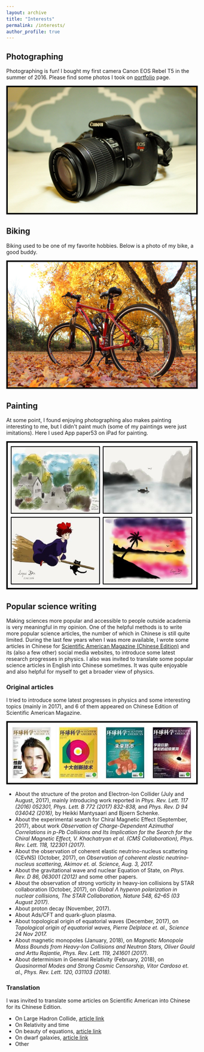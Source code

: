 ```yaml
---
layout: archive
title: "Interests"
permalink: /interests/
author_profile: true
---
```



## Photographing

Photographing is fun! I bought my first camera Canon EOS Rebel T5 in the summer of 2016. Please find some photos I took on [portfolio](https://lipeidu.github.io/portfolio/) page.

<img style="border:4px solid black;" src="/images/IMG_camera.jpg" alt="camera" style="width:400px;"/>

## Biking

Biking used to be one of my favorite hobbies. Below is a photo of my bike, a good buddy.

<img style="border:4px solid black;" src="/images/IMG_bike.jpg" alt="bike" style="width:400px;"/>

## Painting

At some point, I found enjoying photographing also makes painting interesting to me, but I didn't paint much (some of my paintings were just imitations). Here I used App paper53 on iPad for painting.

<img style="border:4px solid black;" src="/images/IMG_painting.jpg" alt="painting" style="width:400px;"/>

## Popular science writing

Making sciences more popular and accessible to people outside academia is very meaningful in my opinion. One of the helpful methods is to write more popular science articles, the number of which in Chinese is still quite limited. During the last few years when I was more available, I wrote some articles in Chinese for [Scientific American Magazine (Chinese Edition)](https://huanqiukexue.com/) and its (also a few other) social media websites, to introduce some latest research progresses in physics. I also was invited to translate some popular science articles in English into Chinese sometimes. It was quite enjoyable and also helpful for myself to get a broader view of physics.

### Original articles
I tried to introduce some latest progresses in physics and some interesting topics (mainly in 2017), and 6 of them appeared on Chinese Edition of Scientific American Magazine.

<img style="border:4px solid black;" src="/images/IMG_sacover.jpg" alt="sacover" style="width:400px;"/>

* About the structure of the proton and Electron-Ion Collider (July and August, 2017), mainly introducing work reported in _Phys. Rev. Lett. 117 (2016) 052301,_ _Phys. Lett. B 772 (2017) 832-838,_ and _Phys. Rev. D 94 034042 (2016),_ by Heikki Mantysaari and Bjoern Schenke.
* About the experimental search for Chiral Magnetic Effect (September, 2017), about work _Observation of Charge-Dependent Azimuthal Correlations in p-Pb Collisions and Its Implication for the Search for the Chiral Magnetic Effect, V. Khachatryan et al. (CMS Collaboration), Phys. Rev. Lett. 118, 122301 (2017)._
* About the observation of coherent elastic neutrino-nucleus scattering (CEvNS) (October, 2017), on _Observation of coherent elastic neutrino-nucleus scattering, Akimov et. al. Science, Aug. 3, 2017._
* About the gravitational wave and nuclear Equation of State, on _Phys. Rev. D 86, 063001 (2012)_ and some other papers.
* About the observation of strong vorticity in heavy-ion collisions by STAR collaboration (October, 2017), on _Global Λ hyperon polarization in nuclear collisions, The STAR Collaboration, Nature 548, 62–65 (03 August 2017)._
* About proton decay (November, 2017).
* About Ads/CFT and quark-gluon plasma.
* About topological origin of equatorial waves (December, 2017), on _Topological origin of equatorial waves, Pierre Delplace et. al., Science  24 Nov 2017._
* About magnetic monopoles (January, 2018), on _Magnetic Monopole Mass Bounds from Heavy-Ion Collisions and Neutron Stars, Oliver Gould and Arttu Rajantie, Phys. Rev. Lett. 119, 241601 (2017)._
* About determinism in General Relativity (February, 2018), on _Quasinormal Modes and Strong Cosmic Censorship, Vitor Cardoso et. al., Phys. Rev. Lett. 120, 031103 (2018)._

### Translation
I was invited to translate some articles on Scientific American into Chinese for its Chinese Edition.
* On Large Hadron Collide, [article link](https://www.scientificamerican.com/article/large-hadron-collider-starts-doing-science-again/)
* On Relativity and time
* On beauty of equations, [article link](https://www.scientificamerican.com/article/equations-are-art-inside-a-mathematicians-brain/)
* On dwarf galaxies, [article link](https://www.scientificamerican.com/article/dancing-dwarf-galaxies-deepen-dark-matter-mystery/#)
* Other

